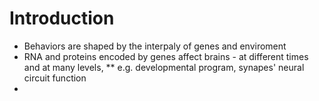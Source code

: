 # Introduction
* Behaviors are shaped by the interpaly of genes and enviroment
* RNA and proteins encoded by genes affect brains - at different times and at many levels,
** e.g. developmental program, synapes' neural circuit function
* 
